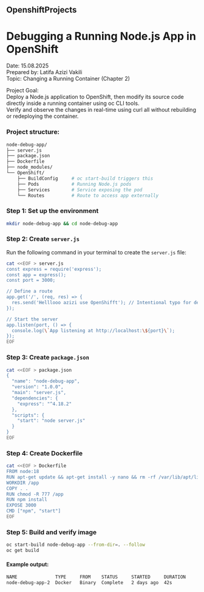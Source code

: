 ## OpenshiftProjects
# Debugging a Running Node.js App in OpenShift
Date: 15.08.2025  
Prepared by: Latifa Azizi Vakili  
Topic: Changing a Running Container (Chapter 2)

Project Goal:  
Deploy a Node.js application to OpenShift, then modify its source code directly inside a running container using oc CLI tools.  
Verify and observe the changes in real-time using curl all without rebuilding or redeploying the container.

### Project structure:
```bash
node-debug-app/
├── server.js
├── package.json
├── Dockerfile
├── node_modules/
└── OpenShift/
    ├── BuildConfig     # oc start-build triggers this
    ├── Pods            # Running Node.js pods
    ├── Services        # Service exposing the pod
    └── Routes          # Route to access app externally
```



### Step 1: Set up the environment

```bash
mkdir node-debug-app && cd node-debug-app
```

### Step 2: Create `server.js`

Run the following command in your terminal to create the `server.js` file:

```bash
cat <<EOF > server.js
const express = require('express');
const app = express();
const port = 3000;

// Define a route
app.get('/', (req, res) => {
  res.send('Helllooo azizi use OpenShifft'); // Intentional typo for debugging
});

// Start the server
app.listen(port, () => {
  console.log(\`App listening at http://localhost:\${port}\`);
});
EOF
```



### Step 3: Create `package.json`

```bash
cat <<EOF > package.json
{
  "name": "node-debug-app",
  "version": "1.0.0",
  "main": "server.js",
  "dependencies": {
    "express": "^4.18.2"
  },
  "scripts": {
    "start": "node server.js"
  }
}
EOF
```


###  Step 4: Create Dockerfile
```bash
cat <<EOF > Dockerfile
FROM node:18
RUN apt-get update && apt-get install -y nano && rm -rf /var/lib/apt/lists/*
WORKDIR /app
COPY . .
RUN chmod -R 777 /app
RUN npm install
EXPOSE 3000
CMD ["npm", "start"]
EOF
```

### Step 5: Build and verify image
```bash
oc start-build node-debug-app --from-dir=. --follow
oc get build
```


#### Example output:
```bash
NAME              TYPE     FROM    STATUS     STARTED     DURATION
node-debug-app-2  Docker   Binary  Complete   2 days ago  42s
```

